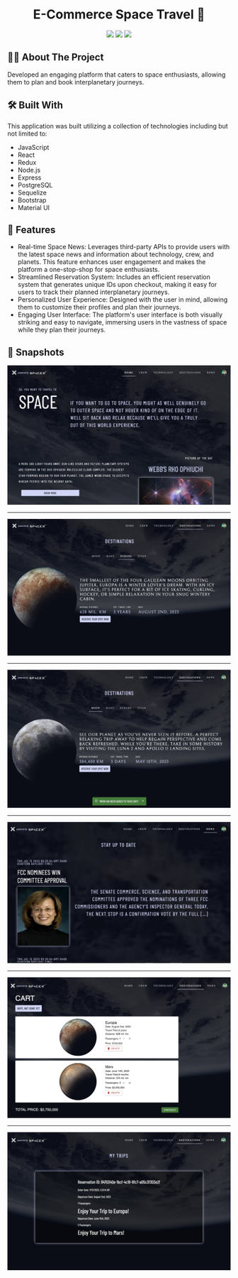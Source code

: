 <h1 align="center">E-Commerce Space Travel 🚀</h1>

<p align="center">
<a href="https://github.com/wagertg/Portfolio"><img src="https://img.shields.io/badge/-Back%20to%20Portfolio-grey?style=flat"/></a>
<a href="https://www.linkedin.com/in/traviswager/"><img src="https://img.shields.io/badge/-LinkedIn-blue?style=flat&logo=LinkedIn&logoColor=white"/></a>
<a href="mailto:traviswager@gmail.com"><img src="https://img.shields.io/badge/-Email-c14438?style=flat&logo=Gmail&logoColor=white"/></a>
</p>

## 👨‍💻 About The Project

Developed an engaging platform that caters to space enthusiasts, allowing them to plan and book interplanetary journeys.


## 🛠️ Built With

This application was built utilizing a collection of technologies including but not limited to:

* JavaScript
* React
* Redux
* Node.js
* Express
* PostgreSQL
* Sequelize
* Bootstrap
* Material UI

## 📖 Features

* Real-time Space News: Leverages third-party APIs to provide users with the latest space news and information about technology, crew, and planets. This feature enhances user engagement and makes the platform a one-stop-shop for space enthusiasts.
* Streamlined Reservation System: Includes an efficient reservation system that generates unique IDs upon checkout, making it easy for users to track their planned interplanetary journeys.
* Personalized User Experience: Designed with the user in mind, allowing them to customize their profiles and plan their journeys.
* Engaging User Interface: The platform's user interface is both visually striking and easy to navigate, immersing users in the vastness of space while they plan their journeys.
  
## 📸 Snapshots

![Stackathon](./Screenshots/space-home.jpg)

---

![Stackathon](./Screenshots/space-destinations.jpg)

---

![Stackathon](./Screenshots/space-flights.jpg)

---

![Stackathon](./Screenshots/space-news.jpg)

---

![Stackathon](./Screenshots/space-cart.jpg)

---

![Stackathon](./Screenshots/space-mytrips.jpg)
